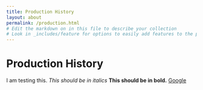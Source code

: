 ```yaml
---
title: Production History
layout: about
permalink: /production.html
# Edit the markdown on in this file to describe your collection
# Look in _includes/feature for options to easily add features to the page
---
```

# Production History
I am testing this. *This should be in italics* **This should be in bold.** [Google](http://www.google.com)